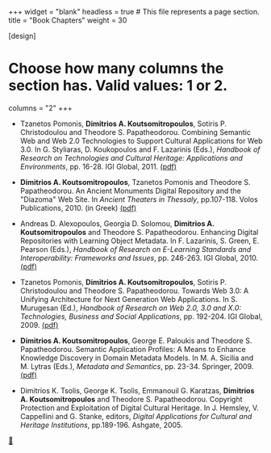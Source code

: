 +++
widget = "blank"
headless = true  # This file represents a page section.
title = "Book Chapters"
weight = 30

[design]
  # Choose how many columns the section has. Valid values: 1 or 2.
  columns = "2"
+++
- Tzanetos Pomonis, **Dimitrios A. Koutsomitropoulos**, Sotiris P. Christodoulou and Theodore S. Papatheodorou. Combining Semantic Web and Web 2.0 Technologies to Support Cultural Applications for Web 3.0. In G. Styliaras, D. Koukopoulos and F. Lazarinis (Eds.), *Handbook of Research on Technologies and Cultural Heritage: Applications and Environments*, pp. 16-28. IGI Global, 2011. [(pdf)](../pdf/ch-web3.pdf)

- **Dimitrios A. Koutsomitropoulos**, Tzanetos Pomonis and Theodore S. Papatheodorou. An Ancient Monuments Digital Repository and the "Diazoma" Web Site. In *Ancient Theaters in Thessaly*, pp.107-118. Volos Publications, 2010. (in Greek) [(pdf)](../pdf/diazoma.pdf)

- Andreas D. Alexopoulos, Georgia D. Solomou, **Dimitrios A. Koutsomitropoulos** and Theodore S. Papatheodorou. Enhancing Digital Repositories with Learning Object Metadata. In F. Lazarinis, S. Green, E. Pearson (Eds.), *Handbook of Research on E-Learning Standards and Interoperability: Frameworks and Issues*, pp. 246-263. IGI Global, 2010. [(pdf)](../pdf/elsi.pdf)

- Tzanetos Pomonis, **Dimitrios A. Koutsomitropoulos**, Sotiris P. Christodoulou and Theodore S. Papatheodorou. Towards Web 3.0: A Unifying Architecture for Next Generation Web Applications. In S. Murugesan (Ed.), *Handbook of Research on Web 2.0, 3.0 and X.0: Technologies, Business and Social Applications*, pp. 192-204. IGI Global, 2009. [(pdf)](../pdf/web3.pdf)

- **Dimitrios A. Koutsomitropoulos**, George E. Paloukis and Theodore S. Papatheodorou. Semantic Application Profiles: A Means to Enhance Knowledge Discovery in Domain Metadata Models. In M. A. Sicilia and M. Lytras (Eds.), *Metadata and Semantics*, pp. 23-34. Springer, 2009. [(pdf)](../pdf/metadata-springer.pdf)

- Dimitrios K. Tsolis, George K. Tsolis, Emmanouil G. Karatzas, **Dimitrios A. Koutsomitropoulos** and Theodore S. Papatheodorou. Copyright Protection and Exploitation of Digital Cultural Heritage. In J. Hemsley, V. Cappellini and G. Stanke, editors, *Digital Applications for Cultural and Heritage Institutions*, pp.189-196. Ashgate, 2005.

[:arrow_up_small:](#top)
